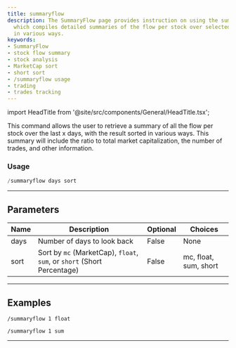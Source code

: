 ```yaml
---
title: summaryflow
description: The SummaryFlow page provides instruction on using the summaryflow command,
  which compiles detailed summaries of the flow per stock over selected periods, sorted
  in various ways.
keywords:
- SummaryFlow
- stock flow summary
- stock analysis
- MarketCap sort
- short sort
- /summaryflow usage
- trading
- trades tracking
---
```


import HeadTitle from '@site/src/components/General/HeadTitle.tsx';

<HeadTitle title="summaryflow - Flow - Telegram - Reference | OpenBB Bot Docs" />

This command allows the user to retrieve a summary of all the flow per stock over the last x days, with the result sorted in various ways. This summary will include the ratio to total market capitalization, the number of trades, and other information.

### Usage

```python wordwrap
/summaryflow days sort
```

---

## Parameters

| Name | Description | Optional | Choices |
| ---- | ----------- | -------- | ------- |
| days | Number of days to look back | False | None |
| sort | Sort by `mc` (MarketCap), `float`, `sum`, or `short` (Short Percentage) | False | mc, float, sum, short |


---

## Examples

```
/summaryflow 1 float
```

```
/summaryflow 1 sum
```
---
